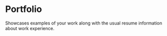 # Portfolio
Showcases examples of your work along with the usual resume information about work experience.
